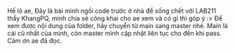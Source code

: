 Hế lô ae, 
Đây là bài mình ngồi code trước ở nhà để sống chết với LAB211 thầy KhangPQ, mình chia sẻ công khai cho ae xem và có gì thì góp ý :> 
Để xem được nội dung của folder, hãy chuyển từ main sang master nhé. Main là cái cũ nhất của mình, còn master mình cập nhật liên tục cho đến khi pass. 
Cám ơn ae đã đọc.
